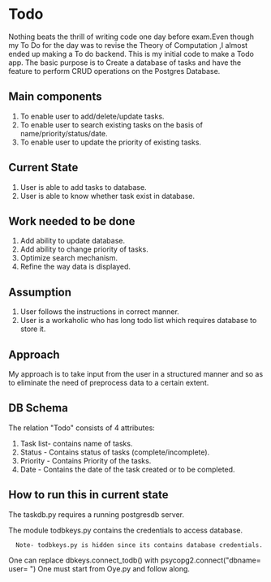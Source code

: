 # Todo
Nothing beats the thrill of writing code  one day before exam.Even though my To Do for the day was to revise the Theory of Computation ,I almost ended up  making a To do backend.
This  is my initial code to make a Todo app. The basic purpose is to Create a database of tasks and have the feature to perform CRUD operations on the Postgres Database.

## Main components
1. To enable user to add/delete/update tasks.
2. To enable user to search existing tasks on the basis of name/priority/status/date.
3. To enable user to update the priority of existing tasks.

## Current State
1. User is able to add tasks to database.
2. User is able to know whether task exist in database.

## Work needed to be done
1. Add ability to update database.
2. Add ability to change priority of tasks.
3. Optimize search mechanism.
4. Refine the way data is displayed.

## Assumption
1. User follows the instructions in correct manner.
2. User is a workaholic who has long todo list which requires database to store it.

## Approach 
 My approach is to take input from the user in a structured manner and so as to eliminate the need of preprocess data to a certain extent.

## DB Schema
The relation "Todo" consists of 4 attributes:
   1. Task list- contains name of tasks.
   2. Status - Contains status of tasks (complete/incomplete).
   3. Priority - Contains Priority of the tasks.
   4. Date - Contains the date of the task created or to be completed.

## How to run this in current state
 The taskdb.py requires a running postgresdb server.
 
 The module todbkeys.py contains the credentials to access database.
 
      Note- todbkeys.py is hidden since its contains database credentials.
      
  One can replace dbkeys.connect_todb() with  psycopg2.connect("dbname= user= ")
  One must start from Oye.py and follow along.
